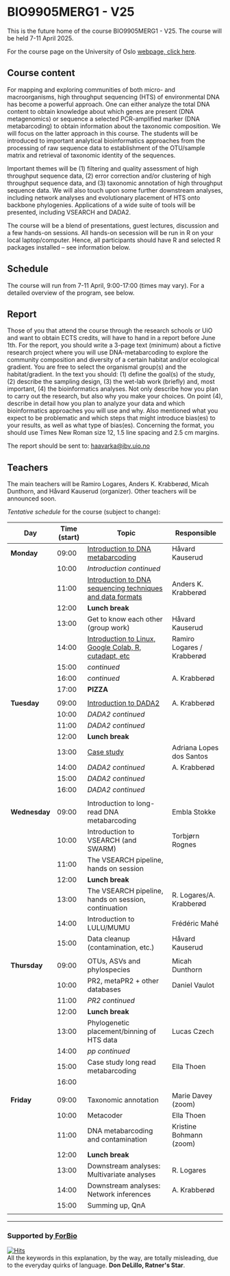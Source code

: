 # BIO9905MERG1 - V25
This is the future home of the course BIO9905MERG1 - V25. The course will be held 7-11 April 2025. 

For the course page on the University of Oslo [webpage, click here](https://www.uio.no/studier/emner/matnat/ibv/BIO9905MERG1/).

## Course content
For mapping and exploring communities of both micro- and macroorganisms, high throughput sequencing (HTS) of environmental DNA has become a powerful approach. One can either analyze the total DNA content to obtain knowledge about which genes are present (DNA metagenomics) or sequence a selected PCR-amplified marker (DNA metabarcoding) to obtain information about the taxonomic composition. We will focus on the latter approach in this course. The students will be introduced to important analytical bioinformatics approaches from the processing of raw sequence data to establishment of the OTU/sample matrix and retrieval of taxonomic identity of the sequences.

Important themes will be (1) filtering and quality assessment of high throughput sequence data, (2) error correction and/or clustering of high throughput sequence data, and (3) taxonomic annotation of high throughput sequence data. We will also touch upon some further downstream analyses, including network analyses and evolutionary placement of HTS onto backbone phylogenies. Applications of a wide suite of tools will be presented, including VSEARCH and DADA2.

The course will be a blend of presentations, guest lectures, discussion and a few hands-on sessions. All hands-on secession will be run in R on your local laptop/computer. Hence, all participants should have R and selected R packages installed – see information below.

## Schedule

The course will run from 7-11 April, 9:00-17:00 (times may vary). For a detailed overview of the program, see below.

## Report
Those of you that attend the course through the research schools or UiO and want to obtain ECTS credits, will have to hand in a report before June 1th.
For the report, you should write a 3-page text (minimum) about a fictive research project where you will use DNA-metabarcoding to explore the community composition and diversity of a certain habitat and/or ecological gradient. You are free to select the organismal group(s) and the habitat/gradient. In the text you should: (1) define the goal(s) of the study, (2) describe the sampling design, (3) the wet-lab work (briefly) and, most important, (4) the bioinformatics analyses. Not only describe how you plan to carry out the research, but also why you make your choices. On point (4), describe in detail how you plan to analyze your data and which bioinformatics approaches you will use and why. Also mentioned what you expect to be problematic and which steps that might introduce bias(es) to your results, as well as what type of bias(es). Concerning the format, you should use Times New Roman size 12, 1.5 line spacing and 2.5 cm margins.

The report should be sent to: haavarka@ibv.uio.no

## Teachers
The main teachers will be Ramiro Logares, Anders K. Krabberød, Micah Dunthorn, and Håvard Kauserud (organizer). Other teachers will be announced soon.

*Tentative schedule* for the course (subject to change):

| Day           | Time (start) | Topic                                                                          | Responsible                |
| ------------- | ------------ | ------------------------------------------------------------------------------ | -------------------------- |
| **Monday**    | 09:00        | [Introduction to DNA metabarcoding](./Lectures/) | Håvard Kauserud            |
|               | 10:00        | *Introduction continued*                                                       |                            |
|               | 11:00        | [Introduction to DNA sequencing techniques and data formats ](./Lectures/)                | Anders K. Krabberød        |
|               | 12:00        | **Lunch break**                                                                |                            |
|               | 13:00        | Get to know each other (group work)                                            | Håvard Kauserud            |
|               | 14:00        | [Introduction to Linux, Google Colab, R, cutadapt, etc ](./Lectures)           | Ramiro Logares / Krabberød |
|               | 15:00        | *continued*                                                                    |                            |
|               | 16:00        | *continued*                                                                    | A. Krabberød               |
|               | 17:00        | **PIZZA**                                                                      |                            |
|               |              |                                                                                |                            |
| **Tuesday**   | 09:00        | [Introduction to DADA2](Dada2_Pipeline)                                        | A. Krabberød               |
|               | 10:00        | *DADA2 continued*                                                              |                            |
|               | 11:00        | *DADA2 continued*                                                              |                            |
|               | 12:00        | **Lunch break**                                                                |                            |
|               | 13:00        | [Case study](./Lectures/)                                                                 | Adriana Lopes dos Santos   |
|               | 14:00        | *DADA2 continued*                                                              | A. Krabberød               |
|               | 15:00        | *DADA2 continued*                                                              |                            |
|               | 16:00        | *DADA2 continued*                                                              |                            |
|               |              |                                                                                |                            |
| **Wednesday** | 09:00        | Introduction to long-read DNA metabarcoding                                    | Embla Stokke               |
|               | 10:00        | Introduction to VSEARCH (and SWARM)                                            | Torbjørn Rognes            |
|               | 11:00        | The VSEARCH pipeline, hands on session                                         |                            |
|               | 12:00        | **Lunch break**                                                                |                            |
|               | 13:00        | The VSEARCH pipeline, hands on session, continuation                           | R. Logares/A. Krabberød    |                           
|               | 14:00        | Introduction to LULU/MUMU                                                      | Frédéric Mahé              |
|               | 15:00        | Data cleanup (contamination, etc.)                                             | Håvard Kauserud            |
|               |              |                                                                                |                            |
| **Thursday**  | 09:00        | OTUs, ASVs and phylospecies                                                    | Micah Dunthorn             |
|               | 10:00        | PR2, metaPR2 + other databases                                                 | Daniel Vaulot              |
|               | 11:00        | *PR2 continued*                                                                |                            |
|               | 12:00        | **Lunch break**                                                                |                            |
|               | 13:00        | Phylogenetic placement/binning of HTS data                                     | Lucas Czech                |
|               | 14:00        | *pp continued*                                                                 |                            |
|               | 15:00        | Case study long read metabarcoding                                             | Ella Thoen                 |
|               | 16:00        |                                                                                |                            |
|               |              |                                                                                |                            |
| **Friday**    | 09:00        | Taxonomic annotation                                                           | Marie Davey (zoom)         |
|               | 10:00        | Metacoder                                                                      | Ella Thoen                 |
|               | 11:00        | DNA metabarcoding and contamination                                            | Kristine Bohmann (zoom)    |
|               | 12:00        | **Lunch break**                                                                |                            |
|               | 13:00        | Downstream analyses: Multivariate analyses                                     | R. Logares                 |
|               | 14:00        | Downstream analyses: Network inferences                                        | A. Krabberød               |
|               | 15:00        | Summing up, QnA                                                                |                            |
|               |              |                                                                                |                            |


 ----
### Supported by[ ForBio](https://www.forbio.uio.no/)
[![Hits](https://hits.seeyoufarm.com/api/count/incr/badge.svg?url=https%3A%2F%2Fgithub.com%2Fkrabberod%2FBIO9905MERG1_V25&count_bg=%23C83DB3&title_bg=%23555555&icon=&icon_color=%23E7E7E7&title=hits&edge_flat=false)](https://hits.seeyoufarm.com)  
All the keywords in this explanation, by the way, are totally misleading, due to the everyday quirks of language. **Don DeLillo, Ratner's Star**.
